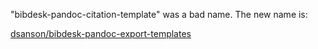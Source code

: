 "bibdesk-pandoc-citation-template" was a bad name. The new name is:

[dsanson/bibdesk-pandoc-export-templates](https://github.com/dsanson/bibdesk-pandoc-export-templates)
